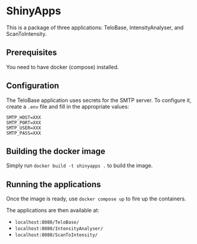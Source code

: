 # ShinyApps
This is a package of three applications: TeloBase, IntensityAnalyser, and ScanToIntensity.

## Prerequisites
You need to have docker (compose) installed.

## Configuration
The TeloBase application uses secrets for the SMTP server. To configure it, create a `.env` file and fill in the appropriate values:

```
SMTP_HOST=XXX
SMTP_PORT=XXX
SMTP_USER=XXX
SMTP_PASS=XXX
```

## Building the docker image

Simply run `docker build -t shinyapps .` to build the image.

## Running the applications

Once the image is ready, use `docker compose up` to fire up the containers.

The applications are then available at:

- `localhost:8080/TeloBase/`
- `localhost:8080/IntensityAnalyser/`
- `localhost:8080/ScanToIntensity/`
